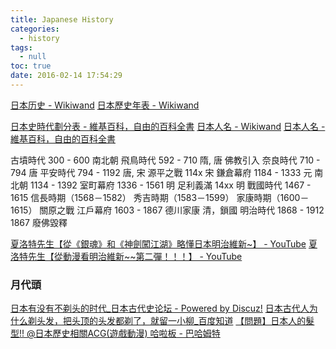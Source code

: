 ```yaml
---
title: Japanese History
categories:
  - history
tags:
  - null
toc: true
date: 2016-02-14 17:54:29
---
```


[日本历史 - Wikiwand](http://www.wikiwand.com/zh/日本历史)
[日本歷史年表 - Wikiwand](https://www.wikiwand.com/zh-hk/日本历史年表)

[日本史時代劃分表 - 維基百科，自由的百科全書](http://zh.wikipedia.org/wiki/%E6%97%A5%E6%9C%AC%E5%8F%B2%E6%99%82%E4%BB%A3%E5%8A%83%E5%88%86%E8%A1%A8)
[日本人名 - Wikiwand](http://www.wikiwand.com/zh/日本人名)
[日本人名 - 維基百科，自由的百科全書](http://zh.wikipedia.org/wiki/%E6%97%A5%E6%9C%AC%E4%BA%BA%E5%90%8D)

古墳時代 300 - 600 南北朝
飛鳥時代 592 - 710 隋, 唐
佛教引入
奈良時代 710 - 794 唐
平安時代 794 - 1192 唐, 宋
源平之戰 114x 宋
鎌倉幕府 1184 - 1333 元
南北朝 1134 - 1392
室町幕府 1336 - 1561 明
足利義滿 14xx 明
戰國時代 1467 - 1615 
信長時期（1568－1582）
秀吉時期（1583－1599）
家康時期（1600－1615）
關原之戰
江戶幕府 1603 - 1867 德川家康 清，鎖國
明治時代 1868 - 1912
1867 廢佛毀釋

[夏洛特先生【從《銀魂》和《神劍闖江湖》略懂日本明治維新~】 - YouTube](https://www.youtube.com/watch?v=ci5MiWKcP6g)
[夏洛特先生【從動漫看明治維新~~第二彈！！！】 - YouTube](https://www.youtube.com/watch?v=7c52Gihxx7U)

### 月代頭

[日本有没有不剃头的时代_日本古代史论坛 - Powered by Discuz!](http://www.ribenshi.com/forum/thread-23096-1-1.html)
[日本古代人为什么剃头发，把头顶的头发都剃了，就留一小柳_百度知道](http://zhidao.baidu.com/question/2115032105168949667.html)
[【問題】日本人的髮型!! @日本歷史相關ACG(遊戲動漫) 哈啦板 - 巴哈姆特](http://forum.gamer.com.tw/C.php?bsn=60238&snA=240)
